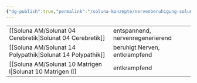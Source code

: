 ```yaml
---
{"dg-publish":true,"permalink":"/soluna-konzepte/nervenberuhigung-soluna/"}
---
```


|   |   |
|---|---|
[[Soluna AM/Solunat 04 Cerebretik\|Solunat 04 Cerebretik]]     | entspannend, nervenregenerierend  |
[[Soluna AM/Solunat 14 Polypathik\|Solunat 14 Polypathik]]     | beruhigt Nerven, entkrampfend  | 
[[Soluna AM/Solunat 10 Matrigen I\|Solunat 10 Matrigen I]]      | entkrampfend                    |
